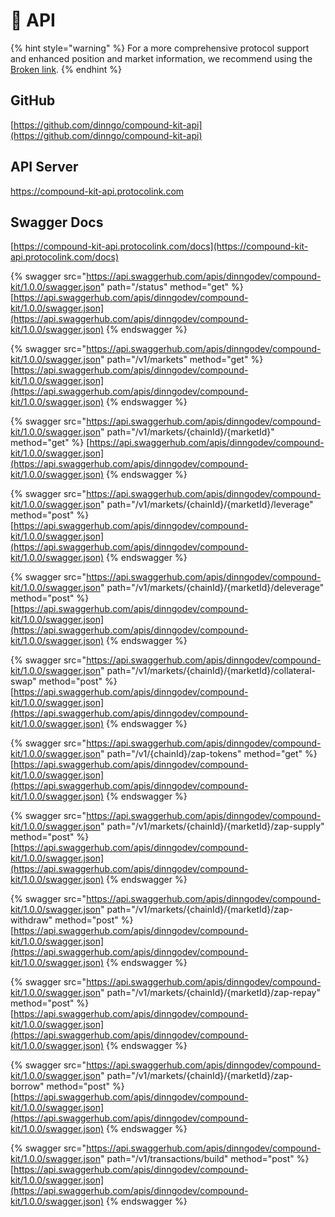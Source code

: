 # 📗 API

{% hint style="warning" %}
For a more comprehensive protocol support and enhanced position and market information, we recommend using the [Broken link](broken-reference "mention").
{% endhint %}

## GitHub

[https://github.com/dinngo/compound-kit-api](https://github.com/dinngo/compound-kit-api)

## API Server

https://compound-kit-api.protocolink.com

## Swagger Docs

[https://compound-kit-api.protocolink.com/docs](https://compound-kit-api.protocolink.com/docs)

{% swagger src="https://api.swaggerhub.com/apis/dinngodev/compound-kit/1.0.0/swagger.json" path="/status" method="get" %}
[https://api.swaggerhub.com/apis/dinngodev/compound-kit/1.0.0/swagger.json](https://api.swaggerhub.com/apis/dinngodev/compound-kit/1.0.0/swagger.json)
{% endswagger %}

{% swagger src="https://api.swaggerhub.com/apis/dinngodev/compound-kit/1.0.0/swagger.json" path="/v1/markets" method="get" %}
[https://api.swaggerhub.com/apis/dinngodev/compound-kit/1.0.0/swagger.json](https://api.swaggerhub.com/apis/dinngodev/compound-kit/1.0.0/swagger.json)
{% endswagger %}

{% swagger src="https://api.swaggerhub.com/apis/dinngodev/compound-kit/1.0.0/swagger.json" path="/v1/markets/{chainId}/{marketId}" method="get" %}
[https://api.swaggerhub.com/apis/dinngodev/compound-kit/1.0.0/swagger.json](https://api.swaggerhub.com/apis/dinngodev/compound-kit/1.0.0/swagger.json)
{% endswagger %}

{% swagger src="https://api.swaggerhub.com/apis/dinngodev/compound-kit/1.0.0/swagger.json" path="/v1/markets/{chainId}/{marketId}/leverage" method="post" %}
[https://api.swaggerhub.com/apis/dinngodev/compound-kit/1.0.0/swagger.json](https://api.swaggerhub.com/apis/dinngodev/compound-kit/1.0.0/swagger.json)
{% endswagger %}

{% swagger src="https://api.swaggerhub.com/apis/dinngodev/compound-kit/1.0.0/swagger.json" path="/v1/markets/{chainId}/{marketId}/deleverage" method="post" %}
[https://api.swaggerhub.com/apis/dinngodev/compound-kit/1.0.0/swagger.json](https://api.swaggerhub.com/apis/dinngodev/compound-kit/1.0.0/swagger.json)
{% endswagger %}

{% swagger src="https://api.swaggerhub.com/apis/dinngodev/compound-kit/1.0.0/swagger.json" path="/v1/markets/{chainId}/{marketId}/collateral-swap" method="post" %}
[https://api.swaggerhub.com/apis/dinngodev/compound-kit/1.0.0/swagger.json](https://api.swaggerhub.com/apis/dinngodev/compound-kit/1.0.0/swagger.json)
{% endswagger %}

{% swagger src="https://api.swaggerhub.com/apis/dinngodev/compound-kit/1.0.0/swagger.json" path="/v1/{chainId}/zap-tokens" method="get" %}
[https://api.swaggerhub.com/apis/dinngodev/compound-kit/1.0.0/swagger.json](https://api.swaggerhub.com/apis/dinngodev/compound-kit/1.0.0/swagger.json)
{% endswagger %}

{% swagger src="https://api.swaggerhub.com/apis/dinngodev/compound-kit/1.0.0/swagger.json" path="/v1/markets/{chainId}/{marketId}/zap-supply" method="post" %}
[https://api.swaggerhub.com/apis/dinngodev/compound-kit/1.0.0/swagger.json](https://api.swaggerhub.com/apis/dinngodev/compound-kit/1.0.0/swagger.json)
{% endswagger %}

{% swagger src="https://api.swaggerhub.com/apis/dinngodev/compound-kit/1.0.0/swagger.json" path="/v1/markets/{chainId}/{marketId}/zap-withdraw" method="post" %}
[https://api.swaggerhub.com/apis/dinngodev/compound-kit/1.0.0/swagger.json](https://api.swaggerhub.com/apis/dinngodev/compound-kit/1.0.0/swagger.json)
{% endswagger %}

{% swagger src="https://api.swaggerhub.com/apis/dinngodev/compound-kit/1.0.0/swagger.json" path="/v1/markets/{chainId}/{marketId}/zap-repay" method="post" %}
[https://api.swaggerhub.com/apis/dinngodev/compound-kit/1.0.0/swagger.json](https://api.swaggerhub.com/apis/dinngodev/compound-kit/1.0.0/swagger.json)
{% endswagger %}

{% swagger src="https://api.swaggerhub.com/apis/dinngodev/compound-kit/1.0.0/swagger.json" path="/v1/markets/{chainId}/{marketId}/zap-borrow" method="post" %}
[https://api.swaggerhub.com/apis/dinngodev/compound-kit/1.0.0/swagger.json](https://api.swaggerhub.com/apis/dinngodev/compound-kit/1.0.0/swagger.json)
{% endswagger %}

{% swagger src="https://api.swaggerhub.com/apis/dinngodev/compound-kit/1.0.0/swagger.json" path="/v1/transactions/build" method="post" %}
[https://api.swaggerhub.com/apis/dinngodev/compound-kit/1.0.0/swagger.json](https://api.swaggerhub.com/apis/dinngodev/compound-kit/1.0.0/swagger.json)
{% endswagger %}
